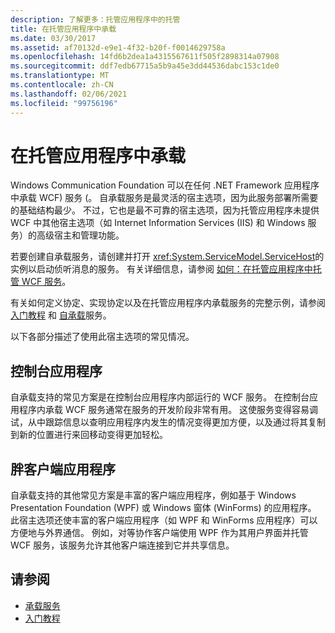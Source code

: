 ```yaml
---
description: 了解更多：托管应用程序中的托管
title: 在托管应用程序中承载
ms.date: 03/30/2017
ms.assetid: af70132d-e9e1-4f32-b20f-f0014629758a
ms.openlocfilehash: 14fd6b2dea1a4315567611f505f2898314a07908
ms.sourcegitcommit: ddf7edb67715a5b9a45e3dd44536dabc153c1de0
ms.translationtype: MT
ms.contentlocale: zh-CN
ms.lasthandoff: 02/06/2021
ms.locfileid: "99756196"
---
```

# <a name="hosting-in-a-managed-application"></a>在托管应用程序中承载

Windows Communication Foundation 可以在任何 .NET Framework 应用程序中承载 WCF) 服务 (。 自承载服务是最灵活的宿主选项，因为此服务部署所需要的基础结构最少。 不过，它也是最不可靠的宿主选项，因为托管应用程序未提供 WCF 中其他宿主选项（如 Internet Information Services (IIS) 和 Windows 服务）的高级宿主和管理功能。  
  
 若要创建自承载服务，请创建并打开 <xref:System.ServiceModel.ServiceHost>的实例以启动侦听消息的服务。 有关详细信息，请参阅 [如何：在托管应用程序中托管 WCF 服务](../how-to-host-a-wcf-service-in-a-managed-application.md)。  
  
 有关如何定义协定、实现协定以及在托管应用程序内承载服务的完整示例，请参阅 [入门教程](../getting-started-tutorial.md) 和 [自承载](../samples/self-host.md)服务。  
  
 以下各部分描述了使用此宿主选项的常见情况。  
  
## <a name="console-applications"></a>控制台应用程序  

 自承载支持的常见方案是在控制台应用程序内部运行的 WCF 服务。 在控制台应用程序内承载 WCF 服务通常在服务的开发阶段非常有用。 这使服务变得容易调试，从中跟踪信息以查明应用程序内发生的情况变得更加方便，以及通过将其复制到新的位置进行来回移动变得更加轻松。  
  
## <a name="rich-client-applications"></a>胖客户端应用程序  

 自承载支持的其他常见方案是丰富的客户端应用程序，例如基于 Windows Presentation Foundation (WPF) 或 Windows 窗体 (WinForms) 的应用程序。 此宿主选项还使丰富的客户端应用程序（如 WPF 和 WinForms 应用程序）可以方便地与外界通信。 例如，对等协作客户端使用 WPF 作为其用户界面并托管 WCF 服务，该服务允许其他客户端连接到它并共享信息。  
  
## <a name="see-also"></a>请参阅

- [承载服务](../hosting-services.md)
- [入门教程](../getting-started-tutorial.md)
